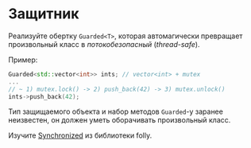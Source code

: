 # Защитник

Реализуйте обертку `Guarded<T>`, которая автомагически превращает произвольный класс в *потокобезопасный* (*thread-safe*).

Пример:

```cpp
Guarded<std::vector<int>> ints; // vector<int> + mutex
...
// ~ 1) mutex.lock() -> 2) push_back(42) -> 3) mutex.unlock()
ints->push_back(42);
```

Тип защищаемого объекта и набор методов `Guarded`-у заранее неизвестен, он должен уметь оборачивать произвольный класс.

Изучите [Synchronized](https://github.com/facebook/folly/blob/master/folly/docs/Synchronized.md) из библиотеки folly.

